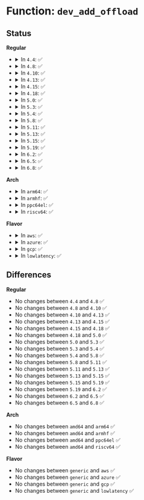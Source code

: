 # Function: <code>dev_add_offload</code>

## Status
<b>Regular</b>
<ul>
<li>
<details>
<summary>In <code>4.4</code>: ✅</summary>

```c
void dev_add_offload(struct packet_offload *po);
```

**Collision:** Unique Global

**Inline:** No

**Transformation:** False

**Instances:**

```
In net/core/dev.c (ffffffff81713530)
Location: net/core/dev.c:471
Inline: False
Direct callers:
  - net/ethernet/eth.c:eth_offload_init
  - net/ipv4/af_inet.c:ipv4_offload_init
  - net/ipv6/ip6_offload.c:ipv6_offload_init
```
**Symbols:**

```
ffffffff81713530-ffffffff817135a9: dev_add_offload (STB_GLOBAL)
```
</details>
</li>
<li>
<details>
<summary>In <code>4.8</code>: ✅</summary>

```c
void dev_add_offload(struct packet_offload *po);
```

**Collision:** Unique Global

**Inline:** No

**Transformation:** False

**Instances:**

```
In net/core/dev.c (ffffffff8177b1d0)
Location: net/core/dev.c:475
Inline: False
Direct callers:
  - net/ethernet/eth.c:eth_offload_init
  - net/ipv4/af_inet.c:ipv4_offload_init
  - net/ipv6/ip6_offload.c:ipv6_offload_init
```
**Symbols:**

```
ffffffff8177b1d0-ffffffff8177b249: dev_add_offload (STB_GLOBAL)
```
</details>
</li>
<li>
<details>
<summary>In <code>4.10</code>: ✅</summary>

```c
void dev_add_offload(struct packet_offload *po);
```

**Collision:** Unique Global

**Inline:** No

**Transformation:** False

**Instances:**

```
In net/core/dev.c (ffffffff817a8830)
Location: net/core/dev.c:474
Inline: False
Direct callers:
  - net/ethernet/eth.c:eth_offload_init
  - net/ipv4/af_inet.c:ipv4_offload_init
  - net/ipv6/ip6_offload.c:ipv6_offload_init
```
**Symbols:**

```
ffffffff817a8830-ffffffff817a88a9: dev_add_offload (STB_GLOBAL)
```
</details>
</li>
<li>
<details>
<summary>In <code>4.13</code>: ✅</summary>

```c
void dev_add_offload(struct packet_offload *po);
```

**Collision:** Unique Global

**Inline:** No

**Transformation:** False

**Instances:**

```
In net/core/dev.c (ffffffff817c6e80)
Location: net/core/dev.c:481
Inline: False
Direct callers:
  - net/ethernet/eth.c:eth_offload_init
  - net/ipv4/af_inet.c:ipv4_offload_init
  - net/ipv6/ip6_offload.c:ipv6_offload_init
```
**Symbols:**

```
ffffffff817c6e80-ffffffff817c6ef9: dev_add_offload (STB_GLOBAL)
```
</details>
</li>
<li>
<details>
<summary>In <code>4.15</code>: ✅</summary>

```c
void dev_add_offload(struct packet_offload *po);
```

**Collision:** Unique Global

**Inline:** No

**Transformation:** False

**Instances:**

```
In net/core/dev.c (ffffffff81840a50)
Location: net/core/dev.c:484
Inline: False
Direct callers:
  - net/ethernet/eth.c:eth_offload_init
  - net/ipv4/af_inet.c:ipv4_offload_init
  - net/ipv6/ip6_offload.c:ipv6_offload_init
```
**Symbols:**

```
ffffffff81840a50-ffffffff81840ac9: dev_add_offload (STB_GLOBAL)
```
</details>
</li>
<li>
<details>
<summary>In <code>4.18</code>: ✅</summary>

```c
void dev_add_offload(struct packet_offload *po);
```

**Collision:** Unique Global

**Inline:** No

**Transformation:** False

**Instances:**

```
In net/core/dev.c (ffffffff81890e10)
Location: net/core/dev.c:484
Inline: False
Direct callers:
  - net/ethernet/eth.c:eth_offload_init
  - net/ipv4/af_inet.c:ipv4_offload_init
  - net/ipv6/ip6_offload.c:ipv6_offload_init
```
**Symbols:**

```
ffffffff81890e10-ffffffff81890e89: dev_add_offload (STB_GLOBAL)
```
</details>
</li>
<li>
<details>
<summary>In <code>5.0</code>: ✅</summary>

```c
void dev_add_offload(struct packet_offload *po);
```

**Collision:** Unique Global

**Inline:** No

**Transformation:** False

**Instances:**

```
In net/core/dev.c (ffffffff818b13f0)
Location: net/core/dev.c:486
Inline: False
Direct callers:
  - net/ethernet/eth.c:eth_offload_init
  - net/ipv4/af_inet.c:ipv4_offload_init
  - net/ipv6/ip6_offload.c:ipv6_offload_init
  - net/8021q/vlan_core.c:vlan_offload_init
  - net/8021q/vlan_core.c:vlan_offload_init
```
**Symbols:**

```
ffffffff818b13f0-ffffffff818b1469: dev_add_offload (STB_GLOBAL)
```
</details>
</li>
<li>
<details>
<summary>In <code>5.3</code>: ✅</summary>

```c
void dev_add_offload(struct packet_offload *po);
```

**Collision:** Unique Global

**Inline:** No

**Transformation:** False

**Instances:**

```
In net/core/dev.c (ffffffff818fe1a0)
Location: net/core/dev.c:482
Inline: False
Direct callers:
  - net/ethernet/eth.c:eth_offload_init
  - net/ipv4/af_inet.c:ipv4_offload_init
  - net/ipv6/ip6_offload.c:ipv6_offload_init
  - net/8021q/vlan_core.c:vlan_offload_init
  - net/8021q/vlan_core.c:vlan_offload_init
```
**Symbols:**

```
ffffffff818fe1a0-ffffffff818fe215: dev_add_offload (STB_GLOBAL)
```
</details>
</li>
<li>
<details>
<summary>In <code>5.4</code>: ✅</summary>

```c
void dev_add_offload(struct packet_offload *po);
```

**Collision:** Unique Global

**Inline:** No

**Transformation:** False

**Instances:**

```
In net/core/dev.c (ffffffff819304d0)
Location: net/core/dev.c:400
Inline: False
Direct callers:
  - net/ethernet/eth.c:eth_offload_init
  - net/ipv4/af_inet.c:ipv4_offload_init
  - net/ipv6/ip6_offload.c:ipv6_offload_init
  - net/8021q/vlan_core.c:vlan_offload_init
  - net/8021q/vlan_core.c:vlan_offload_init
```
**Symbols:**

```
ffffffff819304d0-ffffffff81930545: dev_add_offload (STB_GLOBAL)
```
</details>
</li>
<li>
<details>
<summary>In <code>5.8</code>: ✅</summary>

```c
void dev_add_offload(struct packet_offload *po);
```

**Collision:** Unique Global

**Inline:** No

**Transformation:** False

**Instances:**

```
In net/core/dev.c (ffffffff81a040c0)
Location: net/core/dev.c:606
Inline: False
Direct callers:
  - net/ethernet/eth.c:eth_offload_init
  - net/ipv4/af_inet.c:ipv4_offload_init
  - net/ipv6/ip6_offload.c:ipv6_offload_init
  - net/8021q/vlan_core.c:vlan_offload_init
  - net/8021q/vlan_core.c:vlan_offload_init
```
**Symbols:**

```
ffffffff81a040c0-ffffffff81a04138: dev_add_offload (STB_GLOBAL)
```
</details>
</li>
<li>
<details>
<summary>In <code>5.11</code>: ✅</summary>

```c
void dev_add_offload(struct packet_offload *po);
```

**Collision:** Unique Global

**Inline:** No

**Transformation:** False

**Instances:**

```
In net/core/dev.c (ffffffff81a04d90)
Location: net/core/dev.c:609
Inline: False
Direct callers:
  - net/ethernet/eth.c:eth_offload_init
  - net/ipv4/af_inet.c:ipv4_offload_init
  - net/ipv6/ip6_offload.c:ipv6_offload_init
  - net/8021q/vlan_core.c:vlan_offload_init
  - net/8021q/vlan_core.c:vlan_offload_init
```
**Symbols:**

```
ffffffff81a04d90-ffffffff81a04e08: dev_add_offload (STB_GLOBAL)
```
</details>
</li>
<li>
<details>
<summary>In <code>5.13</code>: ✅</summary>

```c
void dev_add_offload(struct packet_offload *po);
```

**Collision:** Unique Global

**Inline:** No

**Transformation:** False

**Instances:**

```
In net/core/dev.c (ffffffff819ec110)
Location: net/core/dev.c:611
Inline: False
Direct callers:
  - net/ethernet/eth.c:eth_offload_init
  - net/ipv4/af_inet.c:ipv4_offload_init
  - net/ipv6/ip6_offload.c:ipv6_offload_init
  - net/8021q/vlan_core.c:vlan_offload_init
  - net/8021q/vlan_core.c:vlan_offload_init
```
**Symbols:**

```
ffffffff819ec110-ffffffff819ec188: dev_add_offload (STB_GLOBAL)
```
</details>
</li>
<li>
<details>
<summary>In <code>5.15</code>: ✅</summary>

```c
void dev_add_offload(struct packet_offload *po);
```

**Collision:** Unique Global

**Inline:** No

**Transformation:** False

**Instances:**

```
In net/core/dev.c (ffffffff81a9d920)
Location: net/core/dev.c:613
Inline: False
Direct callers:
  - net/ethernet/eth.c:eth_offload_init
  - net/ipv4/af_inet.c:ipv4_offload_init
  - net/ipv6/ip6_offload.c:ipv6_offload_init
  - net/8021q/vlan_core.c:vlan_offload_init
  - net/8021q/vlan_core.c:vlan_offload_init
```
**Symbols:**

```
ffffffff81a9d920-ffffffff81a9d998: dev_add_offload (STB_GLOBAL)
```
</details>
</li>
<li>
<details>
<summary>In <code>5.19</code>: ✅</summary>

```c
void dev_add_offload(struct packet_offload *po);
```

**Collision:** Unique Global

**Inline:** No

**Transformation:** False

**Instances:**

```
In net/core/gro.c (ffffffff81c532c0)
Location: net/core/gro.c:29
Inline: False
Direct callers:
  - net/ethernet/eth.c:eth_offload_init
  - net/ipv4/af_inet.c:ipv4_offload_init
  - net/ipv6/ip6_offload.c:ipv6_offload_init
  - net/8021q/vlan_core.c:vlan_offload_init
  - net/8021q/vlan_core.c:vlan_offload_init
```
**Symbols:**

```
ffffffff81c532c0-ffffffff81c53342: dev_add_offload (STB_GLOBAL)
```
</details>
</li>
<li>
<details>
<summary>In <code>6.2</code>: ✅</summary>

```c
void dev_add_offload(struct packet_offload *po);
```

**Collision:** Unique Global

**Inline:** No

**Transformation:** False

**Instances:**

```
In net/core/gro.c (ffffffff81e088f0)
Location: net/core/gro.c:29
Inline: False
Direct callers:
  - net/ethernet/eth.c:eth_offload_init
  - net/ipv4/af_inet.c:ipv4_offload_init
  - net/ipv4/af_inet.c:ipv4_offload_init
  - net/ipv6/ip6_offload.c:ipv6_offload_init
  - net/8021q/vlan_core.c:vlan_offload_init
  - net/8021q/vlan_core.c:vlan_offload_init
```
**Symbols:**

```
ffffffff81e088f0-ffffffff81e08972: dev_add_offload (STB_GLOBAL)
```
</details>
</li>
<li>
<details>
<summary>In <code>6.5</code>: ✅</summary>

```c
void dev_add_offload(struct packet_offload *po);
```

**Collision:** Unique Global

**Inline:** No

**Transformation:** False

**Instances:**

```
In net/core/gro.c (ffffffff81e7b1f0)
Location: net/core/gro.c:29
Inline: False
Direct callers:
  - net/ethernet/eth.c:eth_offload_init
  - net/ipv4/af_inet.c:ipv4_offload_init
  - net/ipv4/af_inet.c:ipv4_offload_init
  - net/ipv6/ip6_offload.c:ipv6_offload_init
  - net/8021q/vlan_core.c:vlan_offload_init
  - net/8021q/vlan_core.c:vlan_offload_init
```
**Symbols:**

```
ffffffff81e7b1f0-ffffffff81e7b272: dev_add_offload (STB_GLOBAL)
```
</details>
</li>
<li>
<details>
<summary>In <code>6.8</code>: ✅</summary>

```c
void dev_add_offload(struct packet_offload *po);
```

**Collision:** Unique Global

**Inline:** No

**Transformation:** False

**Instances:**

```
In net/core/gro.c (ffffffff81f3b480)
Location: net/core/gro.c:29
Inline: False
Direct callers:
  - net/ethernet/eth.c:eth_offload_init
  - net/ipv4/af_inet.c:ipv4_offload_init
  - net/ipv4/af_inet.c:ipv4_offload_init
  - net/ipv6/ip6_offload.c:ipv6_offload_init
  - net/8021q/vlan_core.c:vlan_offload_init
  - net/8021q/vlan_core.c:vlan_offload_init
```
**Symbols:**

```
ffffffff81f3b480-ffffffff81f3b502: dev_add_offload (STB_GLOBAL)
```
</details>
</li>
</ul>
<b>Arch</b>
<ul>
<li>
<details>
<summary>In <code>arm64</code>: ✅</summary>

```c
void dev_add_offload(struct packet_offload *po);
```

**Collision:** Unique Global

**Inline:** No

**Transformation:** False

**Instances:**

```
In net/core/dev.c (ffff800010bcca60)
Location: net/core/dev.c:400
Inline: False
Direct callers:
  - net/ethernet/eth.c:eth_offload_init
  - net/ipv4/af_inet.c:ipv4_offload_init
  - net/ipv6/ip6_offload.c:ipv6_offload_init
  - net/8021q/vlan_core.c:vlan_offload_init
  - net/8021q/vlan_core.c:vlan_offload_init
```
**Symbols:**

```
ffff800010bcca60-ffff800010bccb40: dev_add_offload (STB_GLOBAL)
```
</details>
</li>
<li>
<details>
<summary>In <code>armhf</code>: ✅</summary>

```c
void dev_add_offload(struct packet_offload *po);
```

**Collision:** Unique Global

**Inline:** No

**Transformation:** False

**Instances:**

```
In net/core/dev.c (c0ce1354)
Location: net/core/dev.c:400
Inline: False
Direct callers:
  - net/ethernet/eth.c:eth_offload_init
  - net/ipv4/af_inet.c:ipv4_offload_init
  - net/ipv6/ip6_offload.c:ipv6_offload_init
  - net/8021q/vlan_core.c:vlan_offload_init
  - net/8021q/vlan_core.c:vlan_offload_init
```
**Symbols:**

```
c0ce1354-c0ce13f4: dev_add_offload (STB_GLOBAL)
```
</details>
</li>
<li>
<details>
<summary>In <code>ppc64el</code>: ✅</summary>

```c
void dev_add_offload(struct packet_offload *po);
```

**Collision:** Unique Global

**Inline:** No

**Transformation:** False

**Instances:**

```
In net/core/dev.c (c000000000cab510)
Location: net/core/dev.c:400
Inline: False
Direct callers:
  - net/ethernet/eth.c:eth_offload_init
  - net/ipv4/af_inet.c:ipv4_offload_init
  - net/ipv6/ip6_offload.c:ipv6_offload_init
  - net/8021q/vlan_core.c:vlan_offload_init
  - net/8021q/vlan_core.c:vlan_offload_init
```
**Symbols:**

```
c000000000cab510-c000000000cab62c: dev_add_offload (STB_GLOBAL)
```
</details>
</li>
<li>
<details>
<summary>In <code>riscv64</code>: ✅</summary>

```c
void dev_add_offload(struct packet_offload *po);
```

**Collision:** Unique Global

**Inline:** No

**Transformation:** False

**Instances:**

```
In net/core/dev.c (ffffffe000758476)
Location: net/core/dev.c:400
Inline: False
Direct callers:
  - net/ethernet/eth.c:eth_offload_init
  - net/ipv4/af_inet.c:ipv4_offload_init
  - net/ipv6/ip6_offload.c:ipv6_offload_init
  - net/8021q/vlan_core.c:vlan_offload_init
  - net/8021q/vlan_core.c:vlan_offload_init
```
**Symbols:**

```
ffffffe000758476-ffffffe00075852e: dev_add_offload (STB_GLOBAL)
```
</details>
</li>
</ul>
<b>Flavor</b>
<ul>
<li>
<details>
<summary>In <code>aws</code>: ✅</summary>

```c
void dev_add_offload(struct packet_offload *po);
```

**Collision:** Unique Global

**Inline:** No

**Transformation:** False

**Instances:**

```
In net/core/dev.c (ffffffff818d04d0)
Location: net/core/dev.c:400
Inline: False
Direct callers:
  - net/ethernet/eth.c:eth_offload_init
  - net/ipv4/af_inet.c:ipv4_offload_init
  - net/ipv6/ip6_offload.c:ipv6_offload_init
  - net/8021q/vlan_core.c:vlan_offload_init
  - net/8021q/vlan_core.c:vlan_offload_init
```
**Symbols:**

```
ffffffff818d04d0-ffffffff818d0545: dev_add_offload (STB_GLOBAL)
```
</details>
</li>
<li>
<details>
<summary>In <code>azure</code>: ✅</summary>

```c
void dev_add_offload(struct packet_offload *po);
```

**Collision:** Unique Global

**Inline:** No

**Transformation:** False

**Instances:**

```
In net/core/dev.c (ffffffff8188a3b0)
Location: net/core/dev.c:400
Inline: False
Direct callers:
  - net/ethernet/eth.c:eth_offload_init
  - net/ipv4/af_inet.c:ipv4_offload_init
  - net/ipv6/ip6_offload.c:ipv6_offload_init
  - net/8021q/vlan_core.c:vlan_offload_init
  - net/8021q/vlan_core.c:vlan_offload_init
```
**Symbols:**

```
ffffffff8188a3b0-ffffffff8188a425: dev_add_offload (STB_GLOBAL)
```
</details>
</li>
<li>
<details>
<summary>In <code>gcp</code>: ✅</summary>

```c
void dev_add_offload(struct packet_offload *po);
```

**Collision:** Unique Global

**Inline:** No

**Transformation:** False

**Instances:**

```
In net/core/dev.c (ffffffff819214d0)
Location: net/core/dev.c:400
Inline: False
Direct callers:
  - net/ethernet/eth.c:eth_offload_init
  - net/ipv4/af_inet.c:ipv4_offload_init
  - net/ipv6/ip6_offload.c:ipv6_offload_init
  - net/8021q/vlan_core.c:vlan_offload_init
  - net/8021q/vlan_core.c:vlan_offload_init
```
**Symbols:**

```
ffffffff819214d0-ffffffff81921545: dev_add_offload (STB_GLOBAL)
```
</details>
</li>
<li>
<details>
<summary>In <code>lowlatency</code>: ✅</summary>

```c
void dev_add_offload(struct packet_offload *po);
```

**Collision:** Unique Global

**Inline:** No

**Transformation:** False

**Instances:**

```
In net/core/dev.c (ffffffff8193b9e0)
Location: net/core/dev.c:400
Inline: False
Direct callers:
  - net/ethernet/eth.c:eth_offload_init
  - net/ipv4/af_inet.c:ipv4_offload_init
  - net/ipv6/ip6_offload.c:ipv6_offload_init
  - net/8021q/vlan_core.c:vlan_offload_init
  - net/8021q/vlan_core.c:vlan_offload_init
```
**Symbols:**

```
ffffffff8193b9e0-ffffffff8193ba53: dev_add_offload (STB_GLOBAL)
```
</details>
</li>
</ul>

## Differences
<b>Regular</b>
<ul>
<li>
No changes between <code>4.4</code> and <code>4.8</code> ✅
</li>
<li>
No changes between <code>4.8</code> and <code>4.10</code> ✅
</li>
<li>
No changes between <code>4.10</code> and <code>4.13</code> ✅
</li>
<li>
No changes between <code>4.13</code> and <code>4.15</code> ✅
</li>
<li>
No changes between <code>4.15</code> and <code>4.18</code> ✅
</li>
<li>
No changes between <code>4.18</code> and <code>5.0</code> ✅
</li>
<li>
No changes between <code>5.0</code> and <code>5.3</code> ✅
</li>
<li>
No changes between <code>5.3</code> and <code>5.4</code> ✅
</li>
<li>
No changes between <code>5.4</code> and <code>5.8</code> ✅
</li>
<li>
No changes between <code>5.8</code> and <code>5.11</code> ✅
</li>
<li>
No changes between <code>5.11</code> and <code>5.13</code> ✅
</li>
<li>
No changes between <code>5.13</code> and <code>5.15</code> ✅
</li>
<li>
No changes between <code>5.15</code> and <code>5.19</code> ✅
</li>
<li>
No changes between <code>5.19</code> and <code>6.2</code> ✅
</li>
<li>
No changes between <code>6.2</code> and <code>6.5</code> ✅
</li>
<li>
No changes between <code>6.5</code> and <code>6.8</code> ✅
</li>
</ul>
<b>Arch</b>
<ul>
<li>
No changes between <code>amd64</code> and <code>arm64</code> ✅
</li>
<li>
No changes between <code>amd64</code> and <code>armhf</code> ✅
</li>
<li>
No changes between <code>amd64</code> and <code>ppc64el</code> ✅
</li>
<li>
No changes between <code>amd64</code> and <code>riscv64</code> ✅
</li>
</ul>
<b>Flavor</b>
<ul>
<li>
No changes between <code>generic</code> and <code>aws</code> ✅
</li>
<li>
No changes between <code>generic</code> and <code>azure</code> ✅
</li>
<li>
No changes between <code>generic</code> and <code>gcp</code> ✅
</li>
<li>
No changes between <code>generic</code> and <code>lowlatency</code> ✅
</li>
</ul>
